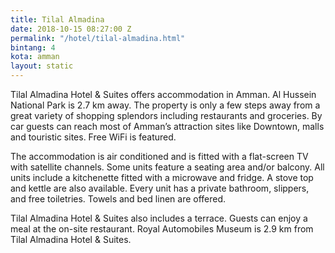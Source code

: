 ```yaml
---
title: Tilal Almadina
date: 2018-10-15 08:27:00 Z
permalink: "/hotel/tilal-almadina.html"
bintang: 4
kota: amman
layout: static
---
```


Tilal Almadina Hotel & Suites offers accommodation in Amman. Al Hussein National Park is 2.7 km away. The property is only a few steps away from a great variety of shopping splendors including restaurants and groceries. By car guests can reach most of Amman’s attraction sites like Downtown, malls and touristic sites. Free WiFi is featured.

The accommodation is air conditioned and is fitted with a flat-screen TV with satellite channels. Some units feature a seating area and/or balcony. All units include a kitchenette fitted with a microwave and fridge. A stove top and kettle are also available. Every unit has a private bathroom, slippers, and free toiletries. Towels and bed linen are offered.

Tilal Almadina Hotel & Suites also includes a terrace. Guests can enjoy a meal at the on-site restaurant. Royal Automobiles Museum is 2.9 km from Tilal Almadina Hotel & Suites.